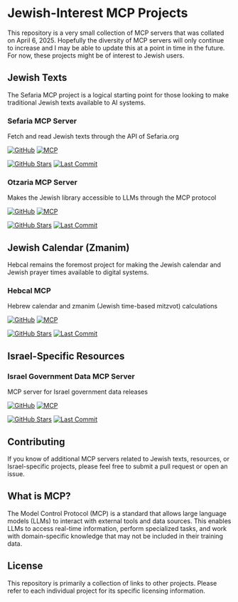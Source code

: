 # Jewish-Interest MCP Projects

This repository is a very small collection of MCP servers that was collated on April 6, 2025. Hopefully the diversity of MCP servers will only continue to increase and I may be able to update this at a point in time in the future. For now, these projects might be of interest to Jewish users. 

## Jewish Texts

The Sefaria MCP project is a logical starting point for those looking to make traditional Jewish texts available to AI systems.

### Sefaria MCP Server

Fetch and read Jewish texts through the API of Sefaria.org

[![GitHub](https://img.shields.io/badge/GitHub-Sefaria_MCP-blue?logo=github)](https://github.com/Sivan22/mcp-sefaria-server)
[![MCP](https://img.shields.io/badge/MCP-Sefaria-orange?logo=data:image/png;base64,iVBORw0KGgoAAAANSUhEUgAAAA4AAAAOCAYAAAAfSC3RAAAACXBIWXMAAAsTAAALEwEAmpwYAAAAAXNSR0IArs4c6QAAAARnQU1BAACxjwv8YQUAAADNSURBVHgBnZLBDcIwDEVtIVYoG8AGZQMYgQ3oBnQDGIENYISeoAfuMEI3gA3IH1FbJCRO8KWnOLH9YjuJICKlFIaUDTzBHXyVUm7Wd2gFR/BqfQxibcbv4AJONm7BwurYlJmLsQU3K2NnTR+2W1kzvsKAGzgYG1xAZ5xZwQOMYGXP5OPzGmDJY4LRe8Z3kDnlTcbela9Kn8CI1yzMi7xwXyRoNWCzL/LCfZGg1YDNvsgL90WCVgM2+yIv3BcJWg3YnIv6Ik/cFwlaDdjsi/4A8X1pEDCmUugAAAAASUVORK5CYII=)](https://mcp.so/server/mcp-otzaria-server)

[![GitHub Stars](https://img.shields.io/github/stars/Sivan22/mcp-sefaria-server)](https://github.com/Sivan22/mcp-sefaria-server/stargazers)
[![Last Commit](https://img.shields.io/github/last-commit/Sivan22/mcp-sefaria-server)](https://github.com/Sivan22/mcp-sefaria-server/commits/main)

### Otzaria MCP Server

Makes the Jewish library accessible to LLMs through the MCP protocol

[![GitHub](https://img.shields.io/badge/GitHub-Otzaria_MCP-blue?logo=github)](https://github.com/Sivan22/mcp-otzaria-server)
[![MCP](https://img.shields.io/badge/MCP-Otzaria-orange?logo=data:image/png;base64,iVBORw0KGgoAAAANSUhEUgAAAA4AAAAOCAYAAAAfSC3RAAAACXBIWXMAAAsTAAALEwEAmpwYAAAAAXNSR0IArs4c6QAAAARnQU1BAACxjwv8YQUAAADNSURBVHgBnZLBDcIwDEVtIVYoG8AGZQMYgQ3oBnQDGIENYISeoAfuMEI3gA3IH1FbJCRO8KWnOLH9YjuJICKlFIaUDTzBHXyVUm7Wd2gFR/BqfQxibcbv4AJONm7BwurYlJmLsQU3K2NnTR+2W1kzvsKAGzgYG1xAZ5xZwQOMYGXP5OPzGmDJY4LRe8Z3kDnlTcbela9Kn8CI1yzMi7xwXyRoNWCzL/LCfZGg1YDNvsgL90WCVgM2+yIv3BcJWg3YnIv6Ik/cFwlaDdjsi/4A8X1pEDCmUugAAAAASUVORK5CYII=)](https://github.com/Sivan22/mcp-otzaria-server)

[![GitHub Stars](https://img.shields.io/github/stars/Sivan22/mcp-otzaria-server)](https://github.com/Sivan22/mcp-otzaria-server/stargazers)
[![Last Commit](https://img.shields.io/github/last-commit/Sivan22/mcp-otzaria-server)](https://github.com/Sivan22/mcp-otzaria-server/commits/main)

## Jewish Calendar (Zmanim)

Hebcal remains the foremost project for making the Jewish calendar and Jewish prayer times available to digital systems.

### Hebcal MCP

Hebrew calendar and zmanim (Jewish time-based mitzvot) calculations

[![GitHub](https://img.shields.io/badge/GitHub-Hebcal_MCP-blue?logo=github)](https://github.com/hebcal/hebcal-mcp)
[![MCP](https://img.shields.io/badge/MCP-Hebcal-orange?logo=data:image/png;base64,iVBORw0KGgoAAAANSUhEUgAAAA4AAAAOCAYAAAAfSC3RAAAACXBIWXMAAAsTAAALEwEAmpwYAAAAAXNSR0IArs4c6QAAAARnQU1BAACxjwv8YQUAAADNSURBVHgBnZLBDcIwDEVtIVYoG8AGZQMYgQ3oBnQDGIENYISeoAfuMEI3gA3IH1FbJCRO8KWnOLH9YjuJICKlFIaUDTzBHXyVUm7Wd2gFR/BqfQxibcbv4AJONm7BwurYlJmLsQU3K2NnTR+2W1kzvsKAGzgYG1xAZ5xZwQOMYGXP5OPzGmDJY4LRe8Z3kDnlTcbela9Kn8CI1yzMi7xwXyRoNWCzL/LCfZGg1YDNvsgL90WCVgM2+yIv3BcJWg3YnIv6Ik/cFwlaDdjsi/4A8X1pEDCmUugAAAAASUVORK5CYII=)](https://github.com/hebcal/hebcal-mcp)

[![GitHub Stars](https://img.shields.io/github/stars/hebcal/hebcal-mcp)](https://github.com/hebcal/hebcal-mcp/stargazers)
[![Last Commit](https://img.shields.io/github/last-commit/hebcal/hebcal-mcp)](https://github.com/hebcal/hebcal-mcp/commits/main)

## Israel-Specific Resources

### Israel Government Data MCP Server

MCP server for Israel government data releases

[![GitHub](https://img.shields.io/badge/GitHub-Israel_Gov_Data_MCP-blue?logo=github)](https://github.com/aviveldan/datagov-mcp)
[![MCP](https://img.shields.io/badge/MCP-Israel_Gov_Data-orange?logo=data:image/png;base64,iVBORw0KGgoAAAANSUhEUgAAAA4AAAAOCAYAAAAfSC3RAAAACXBIWXMAAAsTAAALEwEAmpwYAAAAAXNSR0IArs4c6QAAAARnQU1BAACxjwv8YQUAAADNSURBVHgBnZLBDcIwDEVtIVYoG8AGZQMYgQ3oBnQDGIENYISeoAfuMEI3gA3IH1FbJCRO8KWnOLH9YjuJICKlFIaUDTzBHXyVUm7Wd2gFR/BqfQxibcbv4AJONm7BwurYlJmLsQU3K2NnTR+2W1kzvsKAGzgYG1xAZ5xZwQOMYGXP5OPzGmDJY4LRe8Z3kDnlTcbela9Kn8CI1yzMi7xwXyRoNWCzL/LCfZGg1YDNvsgL90WCVgM2+yIv3BcJWg3YnIv6Ik/cFwlaDdjsi/4A8X1pEDCmUugAAAAASUVORK5CYII=)](https://github.com/aviveldan/datagov-mcp)

[![GitHub Stars](https://img.shields.io/github/stars/aviveldan/datagov-mcp)](https://github.com/aviveldan/datagov-mcp/stargazers)
[![Last Commit](https://img.shields.io/github/last-commit/aviveldan/datagov-mcp)](https://github.com/aviveldan/datagov-mcp/commits/main)

## Contributing

If you know of additional MCP servers related to Jewish texts, resources, or Israel-specific projects, please feel free to submit a pull request or open an issue.

## What is MCP?

The Model Control Protocol (MCP) is a standard that allows large language models (LLMs) to interact with external tools and data sources. This enables LLMs to access real-time information, perform specialized tasks, and work with domain-specific knowledge that may not be included in their training data.

## License

This repository is primarily a collection of links to other projects. Please refer to each individual project for its specific licensing information.
